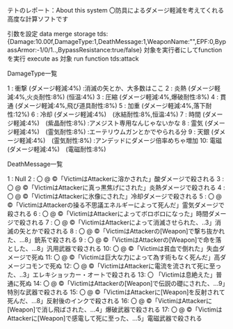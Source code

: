 テトのレポート：About this system
〇防具によるダメージ軽減を考えてくれる高度な計算ソフトです

引数を設定
    data merge storage tds: {Damage:10.00f,DamageType:1,DeathMessage:1,WeaponName:"",EPF:0,BypassArmor:-1/0/1..,BypassResistance:true/false}
対象を実行者にしてfunctionを実行
    execute as 対象 run function tds:attack

DamageType一覧

1 : 衝撃 (ダメージ軽減:4%) :消滅の矢とか、大多数はここ
2 : 炎熱 (ダメージ軽減:4%,火炎耐性:8%) (恒温:4%)
3 : 圧縮 (ダメージ軽減:4%,爆破耐性:8%)
4 : 貫通 (ダメージ軽減:4%,飛び道具耐性:8%)
5 : 加重 (ダメージ軽減:4%,落下耐性:12%)
6 : 冷却 (ダメージ軽減:4%)　(氷結耐性:8%,恒温:4%)
7 : 時間 (ダメージ軽減:4%)　(紫晶耐性:8%) :アメジスト専用なんじゃないかな
8 : 霊気 (ダメージ軽減:4%)　(霊気耐性:8%) :エーテリウムガンとかでやられる分
9 : 天銀 (ダメージ軽減:4%)　(霊気耐性:8%) :アンデッドにダメージ倍率めちゃ増加
10: 電磁 (ダメージ軽減:4%)　(電磁耐性:8%)

DeathMessage一覧

1 :         Null
2 : 〇 @ ©「VictimはAttackerに溶かされた」酸ダメージで殺される
3 : 〇 @ ©「VictimはAttackerに真っ黒焦げにされた」炎熱ダメージで殺される
4 : 〇 @ ©「VictimはAttackerに氷像にされた」冷却ダメージで殺される
5 : 〇 @ ©「VictimはAttackerの操る不思議エネルギーによって死んだ」霊気ダメージで殺される
6 : 〇 @ ©「VictimはAttackerによってボロボロになった」時間ダメージで殺される
7 : 〇 @ ©「VictimはAttackerによって消滅させられた、..3」消滅の矢とかで殺される
8 : 〇 @ ©「VictimはAttackerの[Weapon]で撃ち抜かれた、...8」銃系で殺される
9 : 〇 @ ©「VictimはAttackerの[Weapon]で命を落とした、...8」汎用武器で殺される
10: 〇 @ ©「Victimは貧血で倒れた」失血ダメージで死ぬ
11: 〇 @ ©「Victimは巨大な力によって為す術もなく死んだ」高ダメージコモンで死ぬ
12: 〇 @ ©「VictimはAttackerに電流を流されて死に至った、..3」エレキショッカー・オートで殺される
13: 〇    「Victimは息絶えた」普通に死ぬ
14: 〇 @ ©「VictimはAttackerの[Weapon]で伝説の礎にされた、...9」特別な武器で殺される
15: 〇 @ ©「VictimはAttackerに[Weapon]を反射されて死んだ、...8」反射後のインクで殺される
16: 〇 @ ©「VictimはAttackerに[Weapon]で消し飛ばされた、...4」爆破武器で殺される
17: 〇 @ ©「VictimはAttackerに[Weapon]で感電して死に至った、...5」電磁武器で殺される
